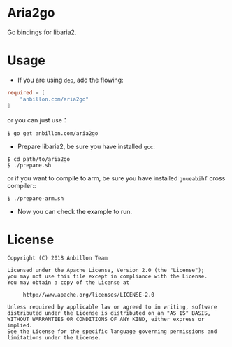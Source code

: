 Aria2go
=======
Go bindings for libaria2.

Usage
===
* If you are using `dep`, add the flowing:
```toml
required = [
	"anbillon.com/aria2go"
]
```
or you can just use：
```shell
$ go get anbillon.com/aria2go
```
* Prepare libaria2, be sure you have installed `gcc`:
```shell
$ cd path/to/aria2go
$ ./prepare.sh
```
or if you want to compile to arm, be sure you have installed `gnueabihf` cross compiler::
```shell
$ ./prepare-arm.sh
```
* Now you can check the example to run.


License
=======

    Copyright (C) 2018 Anbillon Team
    
    Licensed under the Apache License, Version 2.0 (the "License");
    you may not use this file except in compliance with the License.
    You may obtain a copy of the License at
    
         http://www.apache.org/licenses/LICENSE-2.0
    
    Unless required by applicable law or agreed to in writing, software
    distributed under the License is distributed on an "AS IS" BASIS,
    WITHOUT WARRANTIES OR CONDITIONS OF ANY KIND, either express or implied.
    See the License for the specific language governing permissions and
    limitations under the License.

